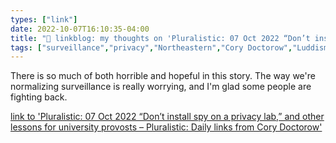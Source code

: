 ```yaml
---
types: ["link"]
date: 2022-10-07T16:10:35-04:00
title: "🔗 linkblog: my thoughts on 'Pluralistic: 07 Oct 2022 “Don’t install spy on a privacy lab,” and other lessons for university provosts – Pluralistic: Daily links from Cory Doctorow'"
tags: ["surveillance","privacy","Northeastern","Cory Doctorow","Luddism"]
---
```

There is so much of both horrible and hopeful in this story. The way we're normalizing surveillance is really worrying, and I'm glad some people are fighting back.
 

[link to 'Pluralistic: 07 Oct 2022 “Don’t install spy on a privacy lab,” and other lessons for university provosts – Pluralistic: Daily links from Cory Doctorow'](https://pluralistic.net/2022/10/07/sensory-deprivation/)
